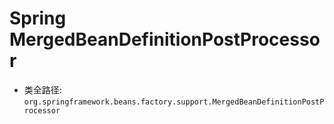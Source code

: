 # Spring MergedBeanDefinitionPostProcessor
- 类全路径: `org.springframework.beans.factory.support.MergedBeanDefinitionPostProcessor`